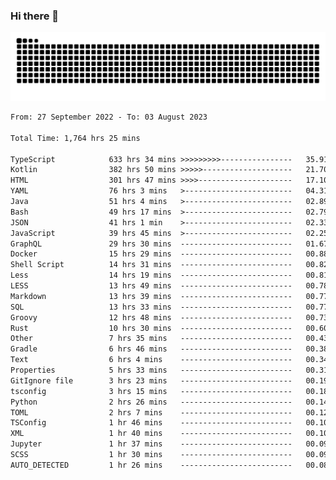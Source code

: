 ### Hi there 👋

<picture>
  <source media="(prefers-color-scheme: dark)" srcset="https://raw.githubusercontent.com/heyline/heyline/output/github-contribution-grid-snake-dark.svg">
  <source media="(prefers-color-scheme: light)" srcset="https://raw.githubusercontent.com/heyline/heyline/output/github-contribution-grid-snake.svg">
  <img alt="github contribution grid snake animation" src="https://raw.githubusercontent.com/heyline/heyline/output/github-contribution-grid-snake.svg">
</picture>

<!--START_SECTION:waka-->

```txt
From: 27 September 2022 - To: 03 August 2023

Total Time: 1,764 hrs 25 mins

TypeScript            633 hrs 34 mins >>>>>>>>>----------------   35.91 %
Kotlin                382 hrs 50 mins >>>>>--------------------   21.70 %
HTML                  301 hrs 47 mins >>>>---------------------   17.10 %
YAML                  76 hrs 3 mins   >------------------------   04.31 %
Java                  51 hrs 4 mins   >------------------------   02.89 %
Bash                  49 hrs 17 mins  >------------------------   02.79 %
JSON                  41 hrs 1 min    >------------------------   02.33 %
JavaScript            39 hrs 45 mins  >------------------------   02.25 %
GraphQL               29 hrs 30 mins  -------------------------   01.67 %
Docker                15 hrs 29 mins  -------------------------   00.88 %
Shell Script          14 hrs 31 mins  -------------------------   00.82 %
Less                  14 hrs 19 mins  -------------------------   00.81 %
LESS                  13 hrs 49 mins  -------------------------   00.78 %
Markdown              13 hrs 39 mins  -------------------------   00.77 %
SQL                   13 hrs 33 mins  -------------------------   00.77 %
Groovy                12 hrs 48 mins  -------------------------   00.73 %
Rust                  10 hrs 30 mins  -------------------------   00.60 %
Other                 7 hrs 35 mins   -------------------------   00.43 %
Gradle                6 hrs 46 mins   -------------------------   00.38 %
Text                  6 hrs 4 mins    -------------------------   00.34 %
Properties            5 hrs 33 mins   -------------------------   00.31 %
GitIgnore file        3 hrs 23 mins   -------------------------   00.19 %
tsconfig              3 hrs 15 mins   -------------------------   00.18 %
Python                2 hrs 26 mins   -------------------------   00.14 %
TOML                  2 hrs 7 mins    -------------------------   00.12 %
TSConfig              1 hr 46 mins    -------------------------   00.10 %
XML                   1 hr 40 mins    -------------------------   00.10 %
Jupyter               1 hr 37 mins    -------------------------   00.09 %
SCSS                  1 hr 30 mins    -------------------------   00.09 %
AUTO_DETECTED         1 hr 26 mins    -------------------------   00.08 %
```

<!--END_SECTION:waka-->

